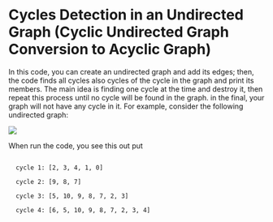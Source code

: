 <h1> Cycles Detection in an Undirected Graph (Cyclic Undirected Graph Conversion to Acyclic Graph)</h1>
<p>In this code, you can create an undirected graph and add its edges; then,
the code finds all cycles also cycles of the cycle in the graph and print its members.
The main idea is finding one cycle at the time and destroy it, then repeat this process until no cycle will be found
in the graph. in the final, your graph will not have any cycle in it. For example, consider the following undirected graph:</p>
<img src = "https://github.com/amoazeni75/detect_cycles_undirected_graph/blob/master/graph.png" >
<p>When run the code, you see this out put</p>
<div>
  <code>
  cycle 1: [2, 3, 4, 1, 0]
</code>
</div>
<div>
<code>
  cycle 2: [9, 8, 7]
</code>
  </div>
  <div>
<code>
  cycle 3: [5, 10, 9, 8, 7, 2, 3]
</code>
  </div>
  <div>
<code>
  cycle 4: [6, 5, 10, 9, 8, 7, 2, 3, 4]
</code>
</div>

